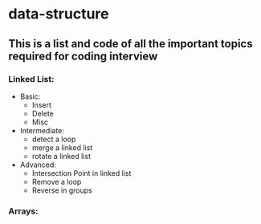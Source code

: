 # data-structure
## This is a list and code of all the important topics required for coding interview

### Linked List:
* Basic:
  * Insert
  * Delete
  * Misc
* Intermediate:
  * detect a loop
  * merge a linked list
  * rotate a linked list
* Advanced:
  * Intersection Point in linked list
  * Remove a loop
  * Reverse in groups
  
 ### Arrays:

